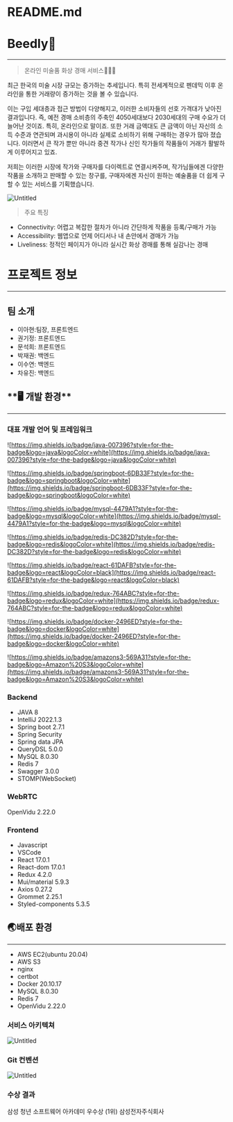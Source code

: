 # README.md

# **Beedly**🍯

---

> 온라인 미술품 화상 경매 서비스👨🏻‍💻

최근 한국의 미술 시장 규모는 증가하는 추세입니다. 특히 전세계적으로 펜데믹 이후 온라인을 통한 거래량이 증가하는 것을 볼 수 있습니다.

이는 구입 세대층과 접근 방법이 다양해지고, 이러한 소비자들의 선호 가격대가 낮아진 결과입니다. 즉, 예전 경매 소비층의 주축인 4050세대보다 2030세대의 구매 수요가 더 늘어난 것이죠. 특히, 온라인으로 말이죠. 또한 거래 금액대도 큰 금액이 아닌 자신의 소득 수준과 연관되며 과시용이 아니라 실제로 소비하기 위해 구매하는 경우가 많아 졌습니다. 이러면서 큰 작가 뿐만 아니라 중견 작가나 신인 작가들의 작품들이 거래가 활발하게 이루어지고 있죠.

저희는 이러한 시장에 작가와 구매자를 다이렉트로 연결시켜주며, 작가님들에겐 다양한 작품을 소개하고 판매할 수 있는 창구를, 구매자에겐 자신이 원하는 예술품을 더 쉽게 구할 수 있는 서비스를 기획했습니다.

![Untitled](README%20md%20a5e6810875f243b791370563b868475f/Untitled.png)

> 주요 특징

- Connectivity: 어렵고 복잡한 절차가 아니라 간단하게 작품을 등록/구매가 가능
- Accessibility: 웹앱으로 언제 어디서나 내 손안에서 경매가 가능
- Liveliness: 정적인 페이지가 아니라 실시간 화상 경매를 통해 실감나는 경매

# 프로젝트 정보

---

## 팀 소개

- 이아현:팀장, 프론트엔드
- 권기정: 프론트엔드
- 문석희: 프론트엔드
- 박재권: 백엔드
- 이수연: 백엔드
- 차유진: 백엔드

## \***\*🖥️ 개발 환경\*\***

---

### 대표 개발 언어 및 프레임워크

![https://img.shields.io/badge/java-007396?style=for-the-badge&logo=java&logoColor=white](https://img.shields.io/badge/java-007396?style=for-the-badge&logo=java&logoColor=white)

![https://img.shields.io/badge/springboot-6DB33F?style=for-the-badge&logo=springboot&logoColor=white](https://img.shields.io/badge/springboot-6DB33F?style=for-the-badge&logo=springboot&logoColor=white)

![https://img.shields.io/badge/mysql-4479A1?style=for-the-badge&logo=mysql&logoColor=white](https://img.shields.io/badge/mysql-4479A1?style=for-the-badge&logo=mysql&logoColor=white)

![https://img.shields.io/badge/redis-DC382D?style=for-the-badge&logo=redis&logoColor=white](https://img.shields.io/badge/redis-DC382D?style=for-the-badge&logo=redis&logoColor=white)

![https://img.shields.io/badge/react-61DAFB?style=for-the-badge&logo=react&logoColor=black](https://img.shields.io/badge/react-61DAFB?style=for-the-badge&logo=react&logoColor=black)

![https://img.shields.io/badge/redux-764ABC?style=for-the-badge&logo=redux&logoColor=white](https://img.shields.io/badge/redux-764ABC?style=for-the-badge&logo=redux&logoColor=white)

![https://img.shields.io/badge/docker-2496ED?style=for-the-badge&logo=docker&logoColor=white](https://img.shields.io/badge/docker-2496ED?style=for-the-badge&logo=docker&logoColor=white)

![https://img.shields.io/badge/amazons3-569A31?style=for-the-badge&logo=Amazon%20S3&logoColor=white](https://img.shields.io/badge/amazons3-569A31?style=for-the-badge&logo=Amazon%20S3&logoColor=white)

### Backend

- JAVA 8
- IntelliJ 2022.1.3
- Spring boot 2.7.1
- Spring Security
- Spring data JPA
- QueryDSL 5.0.0
- MySQL 8.0.30
- Redis 7
- Swagger 3.0.0
- STOMP(WebSocket)

### WebRTC

OpenVidu 2.22.0

### Frontend

- Javascript
- VSCode
- React 17.0.1
- React-dom 17.0.1
- Redux 4.2.0
- Mui/material 5.9.3
- Axios 0.27.2
- Grommet 2.25.1
- Styled-components 5.3.5

## 🌏배포 환경

---

- AWS EC2(ubuntu 20.04)
- AWS S3
- nginx
- certbot
- Docker 20.10.17
- MySQL 8.0.30
- Redis 7
- OpenVidu 2.22.0

### 서비스 아키텍쳐

![Untitled](README%20md%20a5e6810875f243b791370563b868475f/Untitled%201.png)

### Git 컨벤션

![Untitled](README%20md%20a5e6810875f243b791370563b868475f/Untitled%202.png)

### 수상 결과
삼성 청년 소프트웨어 아카데미 우수상 (1위)
삼성전자주식회사
